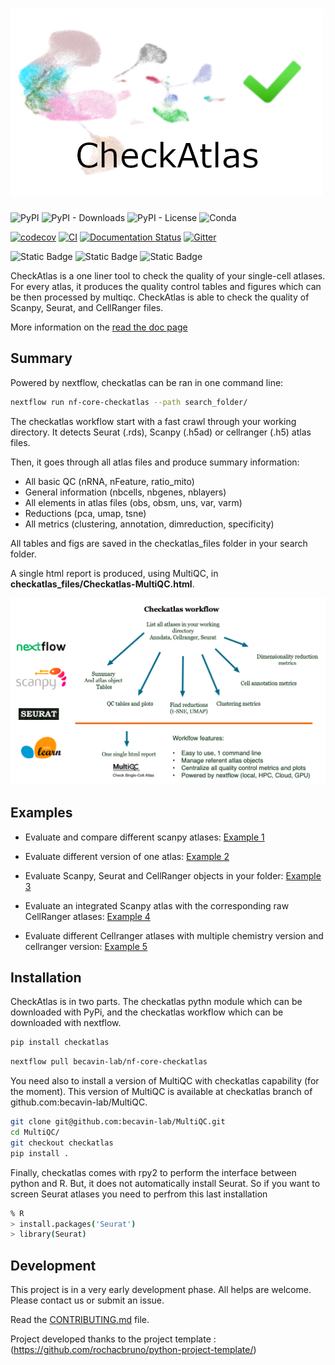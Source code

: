 # ![CheckAtlas](docs/images/checkatlas_logo.png) 


![PyPI](https://img.shields.io/pypi/v/checkatlas)
![PyPI - Downloads](https://img.shields.io/pypi/dw/checkatlas)
![PyPI - License](https://img.shields.io/pypi/l/checkatlas)
![Conda](https://img.shields.io/conda/pn/bioconda/checkatlas)

[![codecov](https://codecov.io/gh/becavin-lab/checkatlas/branch/main/graph/badge.svg?token=checkatlas_token_here)](https://codecov.io/gh/becavin-lab/checkatlas)
[![CI](https://github.com/becavin-lab/checkatlas/actions/workflows/tests.yml/badge.svg)](https://github.com/becavin-lab/checkatlas/actions/workflows/tests.yml)
[![Documentation Status](https://readthedocs.org/projects/checkatlas/badge/?version=latest)](https://checkatlas.readthedocs.io/en/latest/?badge=latest)
[![Gitter](https://badges.gitter.im/checkatlas/checkatlas.svg)](https://app.gitter.im/#/room/!KpJcsVTOlGjwJgtLwF:gitter.im)

![Static Badge](https://img.shields.io/badge/Packaging-Poetry-blue)
![Static Badge](https://img.shields.io/badge/Docs-Mkdocs-red)
![Static Badge](https://img.shields.io/badge/Linting-flake8%20black%20mypy-yellow)

CheckAtlas is a one liner tool to check the quality of your single-cell atlases. For every atlas, it produces the
quality control tables and figures which can be then processed by multiqc. CheckAtlas is able to check the quality of Scanpy, Seurat,
and CellRanger files.

More information on the [read the doc page](https://checkatlas.readthedocs.io/en/latest/)


## Summary

Powered by nextflow, checkatlas can be ran in one command line:

```bash
nextflow run nf-core-checkatlas --path search_folder/
```

The checkatlas workflow start with a fast crawl through your working directory. It detects Seurat (.rds), Scanpy (.h5ad) or cellranger (.h5) atlas files.

Then, it goes through all atlas files and produce summary information:

- All basic QC (nRNA, nFeature, ratio_mito)
- General information (nbcells, nbgenes, nblayers)
- All elements in atlas files (obs, obsm, uns, var, varm)
- Reductions (pca, umap, tsne)
- All metrics (clustering, annotation, dimreduction, specificity)

All tables and figs are saved in the checkatlas_files folder in your search folder.

A single html report is produced, using MultiQC, in **checkatlas_files/Checkatlas-MultiQC.html**.

![Checkatlas workflow](docs/checkatlas_workflow.png)


## Examples

- Evaluate and compare different scanpy atlases:
[Example 1](https://checkatlas.readthedocs.io/en/latest/examples/CheckAtlas_example_1/Checkatlas_MultiQC.html)

- Evaluate different version of one atlas:
[Example 2](https://checkatlas.readthedocs.io/en/latest/examples/CheckAtlas_example_2/Checkatlas_MultiQC.html)

- Evaluate Scanpy, Seurat and CellRanger objects in your folder:
[Example 3](https://checkatlas.readthedocs.io/en/latest/examples/CheckAtlas_example_3/Checkatlas_MultiQC.html)

- Evaluate an integrated Scanpy atlas with the corresponding raw CellRanger atlases:
[Example 4](https://checkatlas.readthedocs.io/en/latest/examples/CheckAtlas_example_4/Checkatlas_MultiQC.html)

- Evaluate different Cellranger atlases with multiple chemistry version and cellranger version:
[Example 5](https://checkatlas.readthedocs.io/en/latest/examples/CheckAtlas_example_5/Checkatlas_MultiQC.html)


## Installation

CheckAtlas is in two parts. The checkatlas pythn module which can be downloaded with PyPi, and the checkatlas workflow which can be downloaded with nextflow.

```bash
pip install checkatlas
```

```bash
nextflow pull becavin-lab/nf-core-checkatlas
```

You need also to install a version of MultiQC with checkatlas capability (for the moment). This version of MultiQC is available at checkatlas branch of github.com:becavin-lab/MultiQC.

```bash
git clone git@github.com:becavin-lab/MultiQC.git
cd MultiQC/
git checkout checkatlas
pip install .
```

Finally, checkatlas comes with rpy2 to perform the interface between python and R. But, it does not automatically install Seurat. So if you want to screen Seurat atlases you need to perfrom this last installation

```bash
% R
> install.packages('Seurat')
> library(Seurat)
```


## Development

This project is in a very early development phase. All helps are welcome. Please contact us or submit an issue.

Read the [CONTRIBUTING.md](docs/contributing.md) file.


Project developed thanks to the project template : (https://github.com/rochacbruno/python-project-template/)

